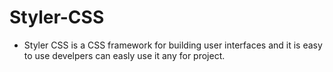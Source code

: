 # Styler-CSS
* Styler CSS is a CSS framework for building user interfaces and it is easy to use develpers can easly use it any for project.
